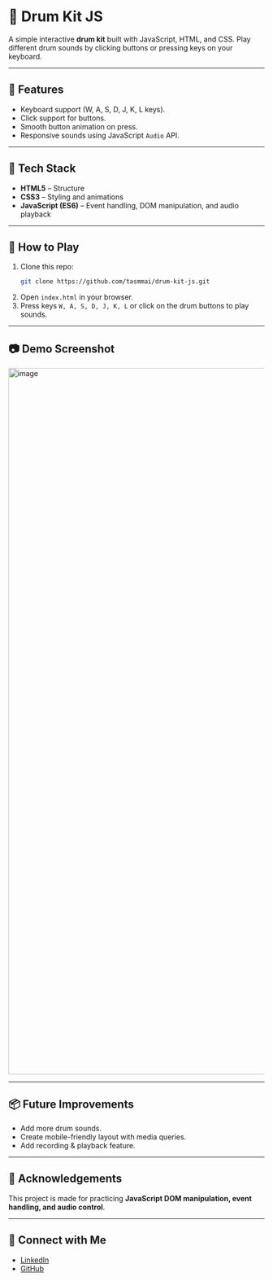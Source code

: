 # 🥁 Drum Kit JS

A simple interactive **drum kit** built with JavaScript, HTML, and CSS. Play different drum sounds by clicking buttons or pressing keys on your keyboard.

---

## 🎯 Features
- Keyboard support (W, A, S, D, J, K, L keys).
- Click support for buttons.
- Smooth button animation on press.
- Responsive sounds using JavaScript `Audio` API.

---

## 🚀 Tech Stack
- **HTML5** – Structure
- **CSS3** – Styling and animations
- **JavaScript (ES6)** – Event handling, DOM manipulation, and audio playback

---

## 🎹 How to Play
1. Clone this repo:
   ```bash
   git clone https://github.com/tasmmai/drum-kit-js.git
   ```
2. Open `index.html` in your browser.
3. Press keys `W, A, S, D, J, K, L` or click on the drum buttons to play sounds.

---

## 📷 Demo Screenshot
<img width="2553" height="1389" alt="image" src="https://github.com/user-attachments/assets/c6763f19-d20f-4360-9d1a-95e8c8cb658a" />

---

## 📦 Future Improvements
- Add more drum sounds.
- Create mobile-friendly layout with media queries.
- Add recording & playback feature.

---

## 🙌 Acknowledgements
This project is made for practicing **JavaScript DOM manipulation, event handling, and audio control**.

---

## 🔗 Connect with Me
- [LinkedIn](https://www.linkedin.com/in/tasmmai-parekh)
- [GitHub](https://github.com/tasmmai)
